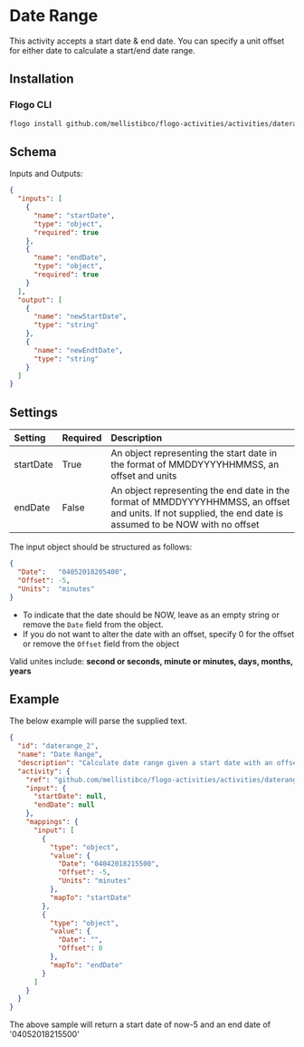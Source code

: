 # Date Range
This activity accepts a start date & end date. You can specify a unit offset for either date to calculate a start/end date range.

## Installation
### Flogo CLI
```bash
flogo install github.com/mellistibco/flogo-activities/activities/daterange
```

## Schema
Inputs and Outputs:

```json
{
  "inputs": [
    {
      "name": "startDate",
      "type": "object",
      "required": true
    },
    {
      "name": "endDate",
      "type": "object",
      "required": true
    }
  ],
  "output": [
    {
      "name": "newStartDate",
      "type": "string"
    },
    {
      "name": "newEndtDate",
      "type": "string"
    }
  ]
}
```

## Settings
| Setting        | Required | Description |
|:---------------|:---------|:------------|
| startDate      | True     | An object representing the start date in the format of MMDDYYYYHHMMSS, an offset and units |         
| endDate        | False     | An object representing the end date in the format of MMDDYYYYHHMMSS, an offset and units. If not supplied, the end date is assumed to be NOW with no offset

The input object should be structured as follows:

```json
{
  "Date":   "04052018205400",
  "Offset": -5,
  "Units":  "minutes"
}
```

* To indicate that the date should be NOW, leave as an empty string or remove the `Date` field from the object.
* If you do not want to alter the date with an offset, specify 0 for the offset or remove the `Offset` field from the object

Valid unites include: **second or seconds, minute or minutes, days, months, years**

## Example
The below example will parse the supplied text.

```json
{
  "id": "daterange_2",
  "name": "Date Range",
  "description": "Calculate date range given a start date with an offset and an end date with an offset.",
  "activity": {
    "ref": "github.com/mellistibco/flogo-activities/activities/daterange",
    "input": {
      "startDate": null,
      "endDate": null
    },
    "mappings": {
      "input": [
        {
          "type": "object",
          "value": {
            "Date": "04042018215500",
            "Offset": -5,
            "Units": "minutes"
          },
          "mapTo": "startDate"
        },
        {
          "type": "object",
          "value": {
            "Date": "",
            "Offset": 0
          },
          "mapTo": "endDate"
        }
      ]
    }
  }
}
```

The above sample will return a start date of now-5 and an end date of '04052018215500'